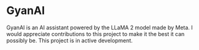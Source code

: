 # GyanAI

GyanAI is an AI assistant powered by the LLaMA 2 model made by Meta.
I would appreciate contributions to this project to make it the best it can possibly be. This project is in active development.